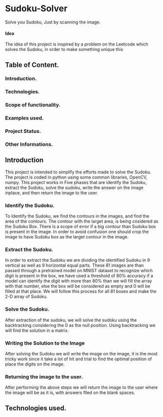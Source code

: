 # Sudoku-Solver
Solve you Sudoku, Just by scanning the image.

#### Idea 
The idea of this project is inspired by a problem on the Leetcode which solves the Sudoku, in order to make something unique this 

## Table of Content.
### Introduction.
### Technologies.
### Scope of functionality.
### Examples used.
### Project Status.
### Other Informations.


## Introduction
This project is intended to simplify the efforts made to solve the Sudoku. The project is coded in python using some common libraries, OpenCV, numpy. This project works in Five phases that are identify the Sudoku, extract the Sudoku, solve the sudoku, write the answer on the image inplace, and then return the image to the user.

### Identify the Sudoku.
To Identify the Sudoku, we find the contours in the images, and find the area of the contours. The contour with the larget area, is being cosidered as the Sudoku Box. There is a scope of error if a big contour than Sudoku box is present in the image. In order to avoid confusion one should crop the image to have Sudoku box as the larget contour in the image.

### Extract the Sudoku.
In order to extract the Sudoku we are dividing the identified Sudoku in 9 vertical as well as 9 horizontal equal parts. These 81 images are than passed through a pretrained model on MNIST dataset to recognize which digit is present in the box, we have used a threshold of 80% accuracy if a model can identify the digit with more than 80% than we will fill the array with that number, else the box will be considered as empty and 0 will be filled at that place. We will follow this process for all 81 boxes and make the 2-D array of Sudoku.

### Solve the Sudoku.
After extraction of the sudoku, we will solve the sudoku using the backtracking considering the 0 as the null position. Using backtracking we will find the solution in a matrix.

### Writing the Solution to the Image 
After solving the Sudoku we will write the image on the image, it is the most tricky work since it take a lot of hit and trial to find the optimal position of place the digits on the image.

### Returning the image to the user.
After performing the above steps we will return the image to the user where the image will be as it is, with answers flled on the blank spaces.

## Technologies used.

